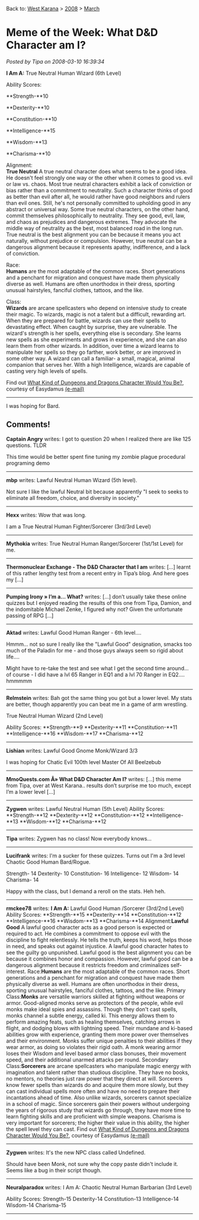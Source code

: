 Back to: [West Karana](/posts/westkarana.md) > [2008](/posts/2008/westkarana.md) > [March](./westkarana.md)
# Meme of the Week: What D&D Character am I?

*Posted by Tipa on 2008-03-10 16:39:34*

**I Am A:** True Neutral Human Wizard (6th Level)
  
  
Ability Scores:  

**Strength-**10  

**Dexterity-**10  

**Constitution-**10  

**Intelligence-**15  

**Wisdom-**13  

**Charisma-**10
  
  
Alignment:  
**True Neutral** A true neutral character does what seems to be a good idea. He doesn't feel strongly one way or the other when it comes to good vs. evil or law vs. chaos. Most true neutral characters exhibit a lack of conviction or bias rather than a commitment to neutrality. Such a character thinks of good as better than evil after all, he would rather have good neighbors and rulers than evil ones. Still, he's not personally committed to upholding good in any abstract or universal way. Some true neutral characters, on the other hand, commit themselves philosophically to neutrality. They see good, evil, law, and chaos as prejudices and dangerous extremes. They advocate the middle way of neutrality as the best, most balanced road in the long run. True neutral is the best alignment you can be because it means you act naturally, without prejudice or compulsion. However, true neutral can be a dangerous alignment because it represents apathy, indifference, and a lack of conviction.  

  
Race:  
**Humans** are the most adaptable of the common races. Short generations and a penchant for migration and conquest have made them physically diverse as well. Humans are often unorthodox in their dress, sporting unusual hairstyles, fanciful clothes, tattoos, and the like.
  
  
Class:  
**Wizards** are arcane spellcasters who depend on intensive study to create their magic. To wizards, magic is not a talent but a difficult, rewarding art. When they are prepared for battle, wizards can use their spells to devastating effect. When caught by surprise, they are vulnerable. The wizard's strength is her spells, everything else is secondary. She learns new spells as she experiments and grows in experience, and she can also learn them from other wizards. In addition, over time a wizard learns to manipulate her spells so they go farther, work better, or are improved in some other way. A wizard can call a familiar- a small, magical, animal companion that serves her. With a high Intelligence, wizards are capable of casting very high levels of spells.
  
  
Find out [What Kind of Dungeons and Dragons Character Would You Be?](http://www.easydamus.com/character.html), courtesy of Easydamus [(e-mail)](mailto:zybstrski@excite.com)  
  


---

I was hoping for Bard.

## Comments!

**Captain Angry** writes: I got to question 20 when I realized there are like 125 questions. TLDR

This time would be better spent fine tuning my zombie plague procedural programing demo

---

**mbp** writes: Lawful Neutral Human Wizard (5th level).

Not sure I like the lawful Neutral bit because apparently "I seek to seeks to eliminate all freedom, choice, and diversity in society."

---

**Hexx** writes: Wow that was long.

I am a True Neutral Human Fighter/Sorcerer (3rd/3rd Level)

---

**Mythokia** writes: True Neutral Human Ranger/Sorcerer (1st/1st Level) for me.

---

**Thermonuclear Exchange - The D&#38;D Character that I am** writes: [...] learnt of this rather lengthy test from a recent entry in Tipa’s blog. And here goes my [...]

---

**Pumping Irony » I&#8217;m a&#8230; What?** writes: [...] don’t usually take these online quizzes but I enjoyed reading the results of this one from Tipa, Damion, and the indomitable Michael Zenke, I figured why not? Given the unfortunate passing of RPG [...]

---

**Aktad** writes: Lawful Good Human Ranger - 6th level....

Hmmm... not so sure I really like the "Lawful Good" designation, smacks too much of the Paladin for me - and those guys always seem so rigid about life....

Might have to re-take the test and see what I get the second time around... of course - I did have a lvl 65 Ranger in EQ1 and a lvl 70 Ranger in EQ2.... hmmmmm

---

**Relmstein** writes: Bah got the same thing you got but a lower level. My stats are better, though apparently you can beat me in a game of arm wrestling.

True Neutral Human Wizard (2nd Level)

Ability Scores:
**Strength-**9
**Dexterity-**11
**Constitution-**11
**Intelligence-**16
**Wisdom-**17
**Charisma-**12

---

**Lishian** writes: Lawful Good Gnome Monk/Wizard 3/3

I was hoping for Chatic Evil 100th level Master Of All Beelzebub

---

**MmoQuests.com Â» What D&#38;D Character Am I?** writes: [...] this meme from Tipa, over at West Karana.. results don’t surprise me too much, except I’m a lower level [...]

---

**Zygwen** writes: Lawful Neutral Human (5th Level)
Ability Scores:
**Strength-**12
**Dexterity-**12
**Constitution-**12
**Intelligence-**13
**Wisdom-**12
**Charisma-**12

---

**Tipa** writes: Zygwen has no class! Now everybody knows...

---

**Lucifrank** writes: I'm a sucker for these quizzes. Turns out I'm a 3rd level Chaotic Good Human Bard/Rogue.

Strength- 14
Dexterity- 10
Constitution- 16
Intelligence- 12
Wisdom- 14
Charisma- 14

Happy with the class, but I demand a reroll on the stats. Heh heh.

---

**rmckee78** writes: **I Am A:** Lawful Good Human /Sorcerer (3rd/2nd Level)
Ability Scores:
**Strength-**15
**Dexterity-**14
**Constitution-**12
**Intelligence-**16
**Wisdom-**13
**Charisma-**14
Alignment:**Lawful Good** A lawful good character acts as a good person is expected or required to act. He combines a commitment to oppose evil with the discipline to fight relentlessly. He tells the truth, keeps his word, helps those in need, and speaks out against injustice. A lawful good character hates to see the guilty go unpunished. Lawful good is the best alignment you can be because it combines honor and compassion. However, lawful good can be a dangerous alignment because it restricts freedom and criminalizes self-interest.
Race:**Humans** are the most adaptable of the common races. Short generations and a penchant for migration and conquest have made them physically diverse as well. Humans are often unorthodox in their dress, sporting unusual hairstyles, fanciful clothes, tattoos, and the like.
Primary Class:**Monks** are versatile warriors skilled at fighting without weapons or armor. Good-aligned monks serve as protectors of the people, while evil monks make ideal spies and assassins. Though they don't cast spells, monks channel a subtle energy, called ki. This energy allows them to perform amazing feats, such as healing themselves, catching arrows in flight, and dodging blows with lightning speed. Their mundane and ki-based abilities grow with experience, granting them more power over themselves and their environment. Monks suffer unique penalties to their abilities if they wear armor, as doing so violates their rigid oath. A monk wearing armor loses their Wisdom and level based armor class bonuses, their movement speed, and their additional unarmed attacks per round.
Secondary Class:**Sorcerers** are arcane spellcasters who manipulate magic energy with imagination and talent rather than studious discipline. They have no books, no mentors, no theories just raw power that they direct at will. Sorcerers know fewer spells than wizards do and acquire them more slowly, but they can cast individual spells more often and have no need to prepare their incantations ahead of time. Also unlike wizards, sorcerers cannot specialize in a school of magic. Since sorcerers gain their powers without undergoing the years of rigorous study that wizards go through, they have more time to learn fighting skills and are proficient with simple weapons. Charisma is very important for sorcerers; the higher their value in this ability, the higher the spell level they can cast.
Find out [What Kind of Dungeons and Dragons Character Would You Be?](http://www.easydamus.com/character.html), courtesy of Easydamus [(e-mail)](mailto:zybstrski@excite.com)

---

**Zygwen** writes: It's the new NPC class called Undefined.

Should have been Monk, not sure why the copy paste didn't include it. Seems like a bug in their script though.

---

**Neuralparadox** writes: I Am A: Chaotic Neutral Human Barbarian (3rd Level)


Ability Scores:
Strength-15
Dexterity-14
Constitution-13
Intelligence-14
Wisdom-14
Charisma-15

---

